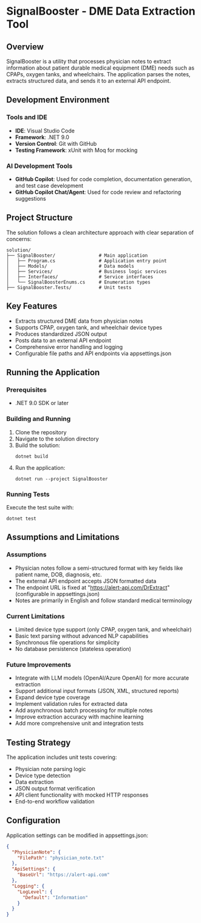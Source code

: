 # SignalBooster - DME Data Extraction Tool

## Overview
SignalBooster is a utility that processes physician notes to extract information about patient durable medical equipment (DME) needs such as CPAPs, oxygen tanks, and wheelchairs. The application parses the notes, extracts structured data, and sends it to an external API endpoint.

## Development Environment

### Tools and IDE
- **IDE**: Visual Studio Code
- **Framework**: .NET 9.0
- **Version Control**: Git with GitHub
- **Testing Framework**: xUnit with Moq for mocking

### AI Development Tools
- **GitHub Copilot**: Used for code completion, documentation generation, and test case development
- **GitHub Copilot Chat/Agent**: Used for code review and refactoring suggestions

## Project Structure
The solution follows a clean architecture approach with clear separation of concerns:

```
solution/
├── SignalBooster/                # Main application
│   ├── Program.cs                # Application entry point
│   ├── Models/                   # Data models
│   ├── Services/                 # Business logic services
│   ├── Interfaces/               # Service interfaces
│   └── SignalBoosterEnums.cs     # Enumeration types
├── SignalBooster.Tests/          # Unit tests
```

## Key Features
- Extracts structured DME data from physician notes
- Supports CPAP, oxygen tank, and wheelchair device types
- Produces standardized JSON output
- Posts data to an external API endpoint
- Comprehensive error handling and logging
- Configurable file paths and API endpoints via appsettings.json

## Running the Application

### Prerequisites
- .NET 9.0 SDK or later

### Building and Running
1. Clone the repository
2. Navigate to the solution directory
3. Build the solution:
   ```
   dotnet build
   ```
4. Run the application:
   ```
   dotnet run --project SignalBooster
   ```

### Running Tests
Execute the test suite with:
```
dotnet test
```

## Assumptions and Limitations

### Assumptions
- Physician notes follow a semi-structured format with key fields like patient name, DOB, diagnosis, etc.
- The external API endpoint accepts JSON formatted data
- The endpoint URL is fixed at "https://alert-api.com/DrExtract" (configurable in appsettings.json)
- Notes are primarily in English and follow standard medical terminology

### Current Limitations
- Limited device type support (only CPAP, oxygen tank, and wheelchair)
- Basic text parsing without advanced NLP capabilities
- Synchronous file operations for simplicity
- No database persistence (stateless operation)

### Future Improvements
- Integrate with LLM models (OpenAI/Azure OpenAI) for more accurate extraction
- Support additional input formats (JSON, XML, structured reports)
- Expand device type coverage
- Implement validation rules for extracted data
- Add asynchronous batch processing for multiple notes
- Improve extraction accuracy with machine learning
- Add more comprehensive unit and integration tests

## Testing Strategy
The application includes unit tests covering:
- Physician note parsing logic
- Device type detection
- Data extraction
- JSON output format verification
- API client functionality with mocked HTTP responses
- End-to-end workflow validation

## Configuration
Application settings can be modified in appsettings.json:
```json
{
  "PhysicianNote": {
    "FilePath": "physician_note.txt"
  },
  "ApiSettings": {
    "BaseUrl": "https://alert-api.com"
  },
  "Logging": {
    "LogLevel": {
      "Default": "Information"
    }
  }
}
```
